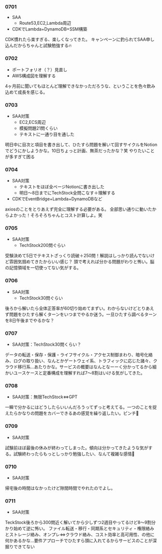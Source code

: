### 0701
- SAA
    - Route53,EC2,Lambda周辺
- CDKでLambda+DynamoDB+SSM構築

CDK慣れたら楽すぎる、楽しくなってきた。
キャンペーンに釣られてSAA申し込んだからちゃんと試験勉強する🔥

### 0702
- ポートフォリオ（？）見直し
- AWS構成図を理解する

4ヶ月前に聞いてもほとんど理解できなかっただろうな、ということを色々飲み込めて成長を感じる。

### 0703
- SAA対策
    - EC2,ECS周辺
    - 模擬問題21問くらい
    - テキストに一通り目を通した

明日中に目次と項目を書き出して、ひたすら問題を解いて回すサイクルをNotionでどうにかしようかな。10日ちょっと計画、無茶だったかな？笑
やりたいことが多すぎて困る

### 0704
- SAA対策
    - テキストをほぼ全ページNotionに書き出した
    - 明日〜8日までにTechStock全問こなす＋理解する
- CDKでEventBridge+Lambda+DynamoDBなど

axiosのことをとりあえず完全に理解する必要がある。
全部思い通りに動いたからよかった！そろそろちゃんとコスト計算しよ。笑

### 0705
- SAA対策
    - TechStock200問ぐらい

受験決めて5日でテキストざっくり読破＋250問！解説はしっかり読んでないけど雰囲気掴めてきたからいい感じ？
頭で考えれば分かる問題がわりと怖い。脳の記憶領域を一切使ってない気がする。

### 0706
- SAA対策
    - TechStock30問ぐらい

後ろから解いたら全体正答率が60切り始めてまずい。わからないけどとりあえず問題をひたすら解くターンをいつまでやるか迷う。一旦ひたすら調べるターンを8日午後までやるかな？

### 0707
- SAA対策：TechStock30問くらい？

データの転送・保存・保護・ライフサイクル・アクセス制御まわり、暗号化絡み、ログの取り扱い、なんとかゲートウェイ系、トラフィックに応じた諸々、クラウド移行系…あたりかな。サービスの概要はなんとなーーく分かってるから細かいユースケースと定番構成を理解すれば7〜8割はいける気がしてきた。

### 0708
- SAA対策：無限TechStock⇔GPT

一瞬で分かるにはどうしたらいいんだろうってずっと考えてる。一つのことを捉えたらかなりの問題をカバーできるあの感覚を繰り返したい。ピンチ🤯

### 0709
- SAA対策

試験前ほぼ最後の休みが終わってしまった。傾向は分かってきたような気がする。試験終わったらもっとしっかり勉強したい、なんて複雑な感情🤯

### 0710
- SAA対策

帰宅後の時間はなかったけど隙間時間でやれたのでよし。

### 0711
- SAA対策

TeckStock後ろから300問近く解いてから少しずつ2週目やってるけど8〜9割分かり始めて逆に怖い。
ファイル転送・移行・同期系とセキュリティ・権限絡みとストレージ絡み、オンプレ⇔クラウド絡み、コスト効率と高可用性、の他に何かあるかな…要件アプローチでひたすら頭に入れてるからサービスのことが深掘りできてない
